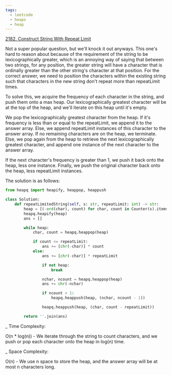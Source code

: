 ```yaml
---
tags:
  - leetcode
  - heaps
  - heap
---
```


<a href="https://leetcode.com/problems/construct-string-with-repeat-limit/">
2182. Construct String With Repeat Limit</a>

Not a super popular question, but we'll knock it out anyways. This one's hard to
reason about because of the requirement of the string to be lexicographically
greater, which is an annoying way of saying that between two strings, for any
position, the greater string will have a character that is ordinally greater
than the other string's character at that position. For the correct answer, we
need to position the characters within the existing string such that characters
in the new string don't repeat more than repeatLimit times.

To solve this, we acquire the frequency of each character in the string, and
push them onto a max heap. Our lexicographically greatest character will be at
the top of the heap, and we'll iterate on this heap until it's empty.

We pop the lexicographically greatest character from the heap. If it's frequency
is less than or equal to the repeatLimit, we append it to the answer array.
Else, we append repeatLimit instances of this character to the answer array. If
no remaining characters are on the heap, we terminate. Else, we pop again from
the heap to retrieve the next lexicographically greatest character, and append
one instance of the next character to the answer array.

If the next character's frequency is greater than 1, we push it back onto the
heap, less one instance. Finally, we push the original character back onto the
heap, less repeatLimit instances.

The solution is as follows:

```python
from heapq import heapify, heappop, heappush

class Solution:
    def repeatLimitedString(self, s: str, repeatLimit: int) -> str:
        heap = [(-ord(char), count) for char, count in Counter(s).items()]
        heapq.heapify(heap)
        ans = []

        while heap:
            char, count = heapq.heappop(heap)

            if count <= repeatLimit:
                ans += [chr(-char)] * count
            else:
                ans += [chr(-char)] * repeatLimit

                if not heap:
                    break

                nchar, ncount = heapq.heappop(heap)
                ans += chr(-nchar)

                if ncount > 1:
                    heapq.heappush(heap, (nchar, ncount - 1))

                heapq.heappush(heap, (char, count - repeatLimit))

        return ''.join(ans)
```

\_ Time Complexity:

O(n \* log(n)) - We iterate through the string to count characters, and we push
or pop each character onto the heap in log(n) time.

\_ Space Complexity:

O(n) - We use n space to store the heap, and the answer array will be at most n
characters long.
